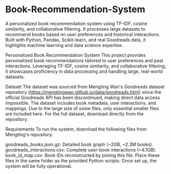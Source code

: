 # Book-Recommendation-System
A personalized book recommendation system using TF-IDF, cosine similarity, and collaborative filtering. It processes large datasets to recommend books based on user preferences and historical interactions. Built with Python, Pandas, Scikit-learn, and real Goodreads data, it highlights machine learning and data science expertise.

Personalized Book Recommendation System
This project provides personalized book recommendations tailored to user preferences and past interactions. Leveraging TF-IDF, cosine similarity, and collaborative filtering, it showcases proficiency in data processing and handling large, real-world datasets.

Dataset
The dataset was sourced from Mengting Wan's Goodreads dataset repository (https://mengtingwan.github.io/data/goodreads.html) since the official Goodreads API has been discontinued, making direct data access impossible. The dataset includes book metadata, user interactions, and mappings. Due to the large size of some files, only essential smaller files are included here. For the full dataset, download directly from the repository.

Requirements
To run the system, download the following files from Mengting's repository:

goodreads_books.json.gz: Detailed book graph (~2GB, ~2.3M books).
goodreads_interactions.csv: Complete user-book interactions (~4.1GB).
book_id_map.csv: Book IDs reconstructed by joining this file.
Place these files in the same folder as the provided Python scripts. Once set up, the system will be fully operational.
